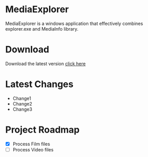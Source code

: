 # MediaExplorer
MediaExplorer is a windows application that effectively combines explorer.exe and MediaInfo library.

# Download

Download the latest version [click here](https://www.download.here/todo)

# Latest Changes
 - Change1
 - Change2
 - Change3

# Project Roadmap
- [x] Process Film files
- [ ] Process Video files